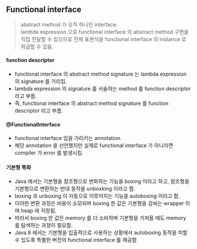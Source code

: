 ## Functional interface

> abstract method 가 오직 하나인 interface.  
> lambda expression 으로 functional interface 의 abstract method 구현을 직접 전달할 수 있으므로 전체 표현식을 functional interface 의 instance 로 취급할 수 있음.


#### function descriptor

- functional interface 의 abstract method signature 는 lambda expression 의 signature 를 가리킴.
- lambda expression 의 signature 를 서술하는 method 를 function descriptor 라고 부름.
- 즉, functional interface 의 abstract method signature 를 function descriptor 라고 부름.


#### @FunctionalInterface

- functional interface 임을 가리키는 annotation.
- 해당 annotation 을 선언했지만 실제로 functional interface 가 아니라면 compiler 가 error 를 발생시킴. 


#### 기본형 특화

- Java 에서는 기본형을 참조형으로 변화하는 기능을 boxing 이라고 하고, 참조형을 기본형으로 변환하는 반대 동작을 unboxking 이라고 함.
- boxing 과 unboxing 이 자동으로 이루어지는 기능을 autoboxing 이라고 함.
- 이러한 변환 과정은 비용이 소모되며 boxing 한 값은 기본형을 감싸는 wrapper 이며 heap 에 저장됨.
- 따라서 boxing 한 값은 memory 를 더 소비하며 기본형을 가져올 때도 memory 를 탐색하는 과정이 필요함.
- Java 8 에서는 기본형을 입출력으로 사용하는 상황에서 autoboxing 동작을 피할 수 있도록 특별한 버전의 functional interface 를 제공함.